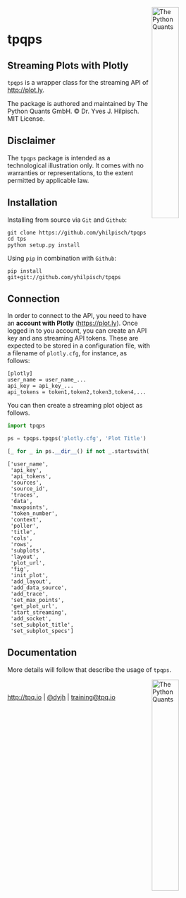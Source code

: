 
<img src="http://hilpisch.com/tpq_logo.png" alt="The Python Quants" width="35%" align="right" border="0"><br>

# tpqps

## Streaming Plots with Plotly

`tpqps` is a wrapper class for the streaming API of http://plot.ly.

The package is authored and maintained by The Python Quants GmbH. &copy; Dr. Yves J. Hilpisch. MIT License.

## Disclaimer

The `tpqps` package is intended as a technological illustration only. It comes with no warranties or representations, to the extent permitted by applicable law.

## Installation

Installing from source via `Git` and `Github`:

    git clone https://github.com/yhilpisch/tpqps
    cd tps
    python setup.py install
    
Using `pip` in combination with `Github`:

    pip install git+git://github.com/yhilpisch/tpqps

## Connection

In order to connect to the API, you need to have an **account with Plotly** (https://plot.ly). Once logged in to you account, you can create an API key and ans streaming API tokens. These are expected to be stored in a configuration file, with a filename of `plotly.cfg`, for instance, as follows:

    [plotly]
    user_name = user_name_...
    api_key = api_key_...
    api_tokens = token1,token2,token3,token4,...

You can then create a streaming plot object as follows.


```python
import tpqps
```


```python
ps = tpqps.tpqps('plotly.cfg', 'Plot Title')
```


```python
[_ for _ in ps.__dir__() if not _.startswith('__')]
```




    ['user_name',
     'api_key',
     'api_tokens',
     'sources',
     'source_id',
     'traces',
     'data',
     'maxpoints',
     'token_number',
     'context',
     'poller',
     'title',
     'cols',
     'rows',
     'subplots',
     'layout',
     'plot_url',
     'fig',
     'init_plot',
     'add_layout',
     'add_data_source',
     'add_trace',
     'set_max_points',
     'get_plot_url',
     'start_streaming',
     'add_socket',
     'set_subplot_title',
     'set_subplot_specs']



## Documentation

More details will follow that describe the usage of `tpqps`.

<img src="http://hilpisch.com/tpq_logo.png" alt="The Python Quants" width="35%" align="right" border="0"><br>

<a href="http://tpq.io" target="_blank">http://tpq.io</a> | <a href="http://twitter.com/dyjh" target="_blank">@dyjh</a> | <a href="mailto:training@tpq.io">training@tpq.io</a>
